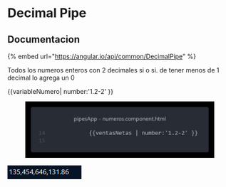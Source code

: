 # Decimal Pipe

## Documentacion

{% embed url="https://angular.io/api/common/DecimalPipe" %}

Todos los numeros enteros con 2 decimales si o si. de tener menos de 1 decimal lo agrega un 0

\{{variableNumero| number:'1.2-2' \}}

<figure><img src="../.gitbook/assets/image (2) (2).png" alt=""><figcaption></figcaption></figure>



<img src="../.gitbook/assets/image (3).png" alt="" data-size="original">

